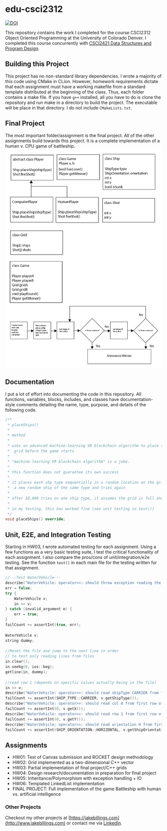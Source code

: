 # edu-csci2312

[![DOI](https://zenodo.org/badge/117867131.svg)](https://zenodo.org/badge/latestdoi/117867131)

This repository contains the work I completed for the course CSCI2312 Object Oriented Programming at the University of Colorado Denver. I completed this course concurrently with [CSCI2421 Data Structures and Program Design](https://github.com/jake-billings/edu-csci2421).

## Building this Project
This project has no non-standard library dependencies. I wrote a majority of this code using CMake in CLion. However, homework requirements dictate that each assignment must have a working makefile from a standard template distributed at the beginning of the class. Thus, each folder contains a make file. If you have `g++` installed, all you have to do is clone the repository and run make in a directory to build the project. The executable will be place in that directory. I do not include `CMakeLists.txt`.

## Final Project
The most important folder/assignment is the final project. All of the other assignments build towards this project. It is a complete implementation of a human v. CPU game of battleship.
![class diagram](final/imgs/classes.png)
![flow chart of process](final/imgs/flow.png)


## Documentation
I put a lot of effort into documenting the code in this repository. All functions, variables, blocks, includes, and classes have documentation-style comments detailing the name, type, purpose, and details of the following code.
```C++
/**
 * placeShips()
 *
 * method
 *
 * uses an advanced machine-learning VR blockchain algorithm to place the computer player's ships in its
 *  grid before the game starts
 *
 * "machine-learning VR blockchain algorithm" is a joke.
 *
 * this function does not guarantee its own success
 *
 * it places each shp type sequentially in a random location on the grid. if that spot is not valid, it generates
 *  a new random ship of the same type and tries again
 *
 * after 10,000 tries on one ship type, it assumes the grid is full and gives up; this throws an exception
 *
 * in my testing, this has worked fine (see unit testing in test())
 */
void placeShips() override;
```

## Unit, E2E, and Integration Testing
Starting in HW03, I wrote automated testing for each assignment. Using a few functions as a very basic testing suite, I test the critical functionality of each assignment. I also compare the pros/cons of unit/integration/e2e testing. See the function `test()` in each main file for the testing written for that assignment.
```C++
//---Test WaterVehicle---
describe("WaterVehicle: operator<<: should throw exception reading the header row of the ship_placement.csv file");
err = false;
try {
    WaterVehicle v;
    in >> v;
} catch (invalid_argument e) {
    err = true;
}
failCount += assertInt(true, err);

WaterVehicle v;
string dummy;

//Reset the file and jump to the next line in order
// to test only reading lines from files
in.clear();
in.seekg(0, ios::beg);
getline(in, dummy);

//read row 1 (depends on specific values actually being in the file)
in >> v;
describe("WaterVehicle: operator>>: should read shipType CARRIER from first row of the ship_placement.csv file");
failCount += assertInt(SHIP_TYPE::CARRIER, v.getShipType());
describe("WaterVehicle: operator>>: should read col A from first row of the ship_placement.csv file");
failCount += assertInt(0, v.getX());
describe("WaterVehicle: operator>>: should read row 1 from first row of the ship_placement.csv file");
failCount += assertInt(0, v.getY());
describe("WaterVehicle: operator>>: should read orientation H from first row of the ship_placement.csv file");
failCount += assertInt(SHIP_ORIENTATION::HORIZONTAL, v.getShipOrientation());
```

## Assignments
- HW01: Test of Canvas submission and ROCKET design methodology
- HW02: Grid implemented as a two-dimensional C++ vector 
- HW03: Partial implementation of final project/C++ grids
- HW04: Design research/documentation in preparation for final project
- HW05: Inheritance/Polymorphism with exception handling + IO
- HW06: Templated LinkedList implementation
- FINAL PROJECT: Full implementation of the game Battleship with human vs. artificial intelligence


### Other Projects ###
Checkout my other projects at [https://jakebillings.com](http://www.jakebillings.com) or contact me via [LinkedIn](https://www.linkedin.com/in/jake-billings/).
